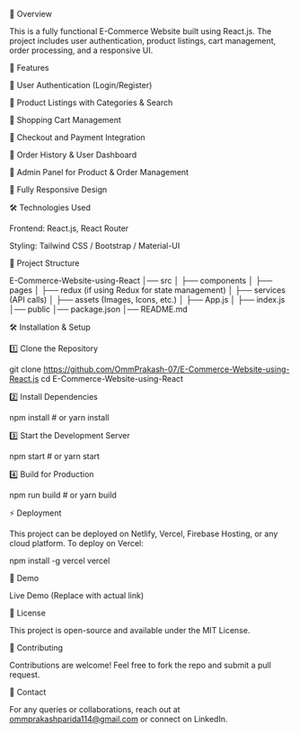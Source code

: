 📌 Overview

This is a fully functional E-Commerce Website built using React.js. The project includes user authentication, product listings, cart management, order processing, and a responsive UI.

🚀 Features

🔹 User Authentication (Login/Register)

🔹 Product Listings with Categories & Search

🔹 Shopping Cart Management

🔹 Checkout and Payment Integration

🔹 Order History & User Dashboard

🔹 Admin Panel for Product & Order Management

🔹 Fully Responsive Design

🛠️ Technologies Used

Frontend: React.js, React Router

Styling: Tailwind CSS / Bootstrap / Material-UI

📂 Project Structure

E-Commerce-Website-using-React
│── src
│   ├── components
│   ├── pages
│   ├── redux (if using Redux for state management)
│   ├── services (API calls)
│   ├── assets (Images, Icons, etc.)
│   ├── App.js
│   ├── index.js
│── public
│── package.json
│── README.md

🛠️ Installation & Setup

1️⃣ Clone the Repository

git clone https://github.com/OmmPrakash-07/E-Commerce-Website-using-React.js
cd E-Commerce-Website-using-React

2️⃣ Install Dependencies

npm install  # or yarn install

3️⃣ Start the Development Server

npm start  # or yarn start

4️⃣ Build for Production

npm run build  # or yarn build

⚡ Deployment

This project can be deployed on Netlify, Vercel, Firebase Hosting, or any cloud platform. To deploy on Vercel:

npm install -g vercel
vercel

🛒 Demo

Live Demo (Replace with actual link)

📜 License

This project is open-source and available under the MIT License.

🤝 Contributing

Contributions are welcome! Feel free to fork the repo and submit a pull request.

💬 Contact

For any queries or collaborations, reach out at ommprakashparida114@gmail.com or connect on LinkedIn.

